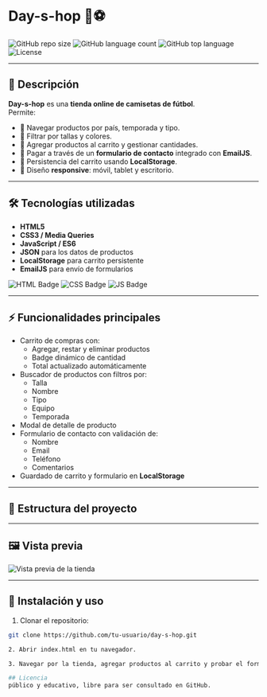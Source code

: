 # Day-s-hop 🛒⚽

![GitHub repo size](https://img.shields.io/github/repo-size/tu-usuario/day-s-hop?style=for-the-badge)
![GitHub language count](https://img.shields.io/github/languages/count/tu-usuario/day-s-hop?style=for-the-badge)
![GitHub top language](https://img.shields.io/github/languages/top/tu-usuario/day-s-hop?style=for-the-badge)
![License](https://img.shields.io/github/license/tu-usuario/day-s-hop?style=for-the-badge)

---

## 🌟 Descripción

**Day-s-hop** es una **tienda online de camisetas de fútbol**.  
Permite:

- 🔹 Navegar productos por país, temporada y tipo.  
- 🔹 Filtrar por tallas y colores.  
- 🔹 Agregar productos al carrito y gestionar cantidades.  
- 🔹 Pagar a través de un **formulario de contacto** integrado con **EmailJS**.  
- 🔹 Persistencia del carrito usando **LocalStorage**.  
- 🔹 Diseño **responsive**: móvil, tablet y escritorio.

---

## 🛠 Tecnologías utilizadas

- **HTML5**  
- **CSS3 / Media Queries**  
- **JavaScript / ES6**  
- **JSON** para los datos de productos  
- **LocalStorage** para carrito persistente  
- **EmailJS** para envío de formularios  

![HTML Badge](https://img.shields.io/badge/HTML5-E34F26?style=for-the-badge&logo=html5&logoColor=white)
![CSS Badge](https://img.shields.io/badge/CSS3-1572B6?style=for-the-badge&logo=css3&logoColor=white)
![JS Badge](https://img.shields.io/badge/JavaScript-F7DF1E?style=for-the-badge&logo=javascript&logoColor=black)

---

## ⚡ Funcionalidades principales

- Carrito de compras con:
  - Agregar, restar y eliminar productos  
  - Badge dinámico de cantidad  
  - Total actualizado automáticamente  
- Buscador de productos con filtros por:
  - Talla  
  - Nombre  
  - Tipo  
  - Equipo  
  - Temporada  
- Modal de detalle de producto  
- Formulario de contacto con validación de:
  - Nombre  
  - Email  
  - Teléfono  
  - Comentarios  
- Guardado de carrito y formulario en **LocalStorage**

---

## 📂 Estructura del proyecto


---

## 🖼 Vista previa

![Vista previa de la tienda](img/preview.png)  <!-- Reemplaza con tu ruta de imagen -->

---

## 🚀 Instalación y uso

1. Clonar el repositorio:

```bash
git clone https://github.com/tu-usuario/day-s-hop.git

2. Abrir index.html en tu navegador.

3. Navegar por la tienda, agregar productos al carrito y probar el formulario de contacto

## Licencia
público y educativo, libre para ser consultado en GitHub.
